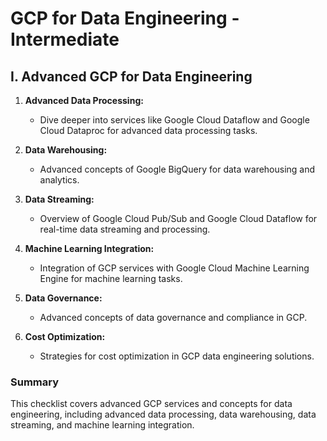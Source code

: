 # GCP for Data Engineering - Intermediate

## I. Advanced GCP for Data Engineering

1. **Advanced Data Processing:** 
   - Dive deeper into services like Google Cloud Dataflow and Google Cloud Dataproc for advanced data processing tasks.

2. **Data Warehousing:** 
   - Advanced concepts of Google BigQuery for data warehousing and analytics.

3. **Data Streaming:** 
   - Overview of Google Cloud Pub/Sub and Google Cloud Dataflow for real-time data streaming and processing.

4. **Machine Learning Integration:** 
   - Integration of GCP services with Google Cloud Machine Learning Engine for machine learning tasks.

5. **Data Governance:** 
   - Advanced concepts of data governance and compliance in GCP.

6. **Cost Optimization:** 
   - Strategies for cost optimization in GCP data engineering solutions.

### Summary

This checklist covers advanced GCP services and concepts for data engineering, including advanced data processing, data warehousing, data streaming, and machine learning integration.
